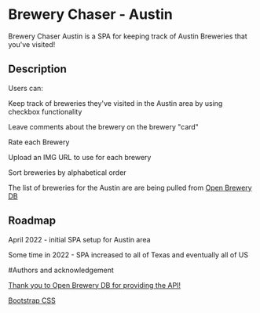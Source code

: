 # Brewery Chaser - Austin

Brewery Chaser Austin is a SPA for keeping track of Austin Breweries that you've visited!

## Description

Users can:

Keep track of breweries they've visited in the Austin area by using checkbox functionality

Leave comments about the brewery on the brewery "card"

Rate each Brewery

Upload an IMG URL to use for each brewery

Sort breweries by alphabetical order

The list of breweries for the Austin are are being pulled from [Open Brewery DB](https://api.openbrewerydb.org/breweries?by_city=austin)

## Roadmap

April 2022 - initial SPA setup for Austin area

Some time in 2022 - SPA increased to all of Texas and eventually all of US

#Authors and acknowledgement

[Thank you to Open Brewery DB for providing the API!](https://www.openbrewerydb.org/)

[Bootstrap CSS](https://getbootstrap.com/)
